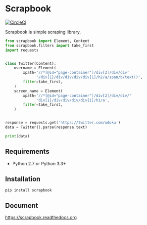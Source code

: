 Scrapbook
=================================================

[![CircleCI](https://circleci.com/gh/odoku/Scrapbook/tree/master.svg?style=svg)](https://circleci.com/gh/odoku/Scrapbook/tree/master)

Scrapbook is simple scraping library.


```python
from scrapbook import Element, Content
from scrapbook.filters import take_first
import requests


class Twitter(Content):
    username = Element(
        xpath='//*[@id="page-container"]/div[2]/div/div'
              '/div[1]/div/div/div/div[1]/h2/a/span/b/text()',
        filter=take_first,
    )
    screen_name = Element(
        xpath='//*[@id="page-container"]/div[2]/div/div/'
              'div[1]/div/div/div/div[1]/h1/a',
        filter=take_first,
    )


response = requests.get('https://twitter.com/odoku')
data = Twitter().parse(response.text)

print(data)
```



Requirements
-------------------------------------------------

- Python 2.7 or Python 3.3+


Installation
-------------------------------------------------

```
pip install scrapbook
```


Document
-------------------------------------------------

https://scrapbook.readthedocs.org
